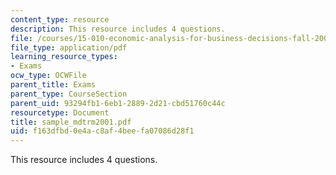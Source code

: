 ```yaml
---
content_type: resource
description: This resource includes 4 questions.
file: /courses/15-010-economic-analysis-for-business-decisions-fall-2004/f163dfbd0e4ac8af4beefa07086d28f1_sample_mdtrm2001.pdf
file_type: application/pdf
learning_resource_types:
- Exams
ocw_type: OCWFile
parent_title: Exams
parent_type: CourseSection
parent_uid: 93294fb1-6eb1-2889-2d21-cbd51760c44c
resourcetype: Document
title: sample_mdtrm2001.pdf
uid: f163dfbd-0e4a-c8af-4bee-fa07086d28f1
---
```

This resource includes 4 questions.

